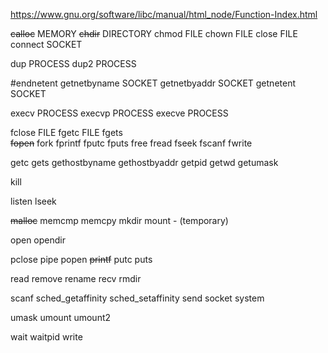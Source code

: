 https://www.gnu.org/software/libc/manual/html_node/Function-Index.html

~~calloc~~ 				MEMORY
~~chdir~~				DIRECTORY
chmod				FILE
chown				FILE
close				FILE
connect				SOCKET

dup 				PROCESS
dup2				PROCESS

#endnetent
getnetbyname		SOCKET
getnetbyaddr		SOCKET
getnetent			SOCKET

execv   			PROCESS
execvp				PROCESS
execve				PROCESS

fclose				FILE
fgetc				FILE
fgets				
~~fopen~~
fork
fprintf
fputc
fputs
free
fread
fseek
fscanf
fwrite

getc
gets
gethostbyname
gethostbyaddr
getpid
getwd
getumask

kill

listen
lseek

~~malloc~~
memcmp
memcpy
mkdir
mount - (temporary)

open
opendir

pclose
pipe
popen
~~printf~~
putc
puts

read
remove
rename
recv
rmdir

scanf
sched_getaffinity
sched_setaffinity
send
socket
system

umask
umount
umount2

wait
waitpid
write